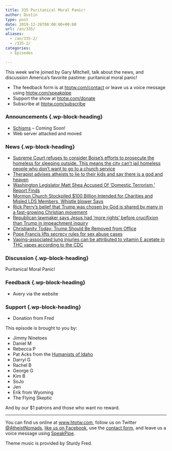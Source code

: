 ```yaml
---
title: 335 Puritanical Moral Panic!
author: Dustin
type: post
date: 2019-12-26T08:00:00+00:00
url: /an/335/
aliases:
  - /an/335-2/
  - /335-2/
categories:
  - Episodes

---
```

<div id="buzzsprout-player-10552774"></div><script src="https://www.buzzsprout.com/1983601/10552774-335-puritanical-moral-panic.js?container_id=buzzsprout-player-10552774&player=small" type="text/javascript" charset="utf-8"></script>

This week we’re joined by Gary Mitchell, talk about the news, and discussion America’s favorite pastime: puritanical moral panic!

<!--more-->

 * The feedback form is at [htotw.com/contact](https://htotw.com/contact) or leave us a voice message using <a href="https://htotw.com/speakpipe" target="_blank" rel="noopener noreferrer">htotw.com/speakpipe</a>
 * Support the show at <a href="https://htotw.com/donate" target="_blank" rel="noopener noreferrer">htotw.com/donate</a>
 * Subscribe at <a href="https://htotw.com/subscribe" target="_blank" rel="noopener noreferrer">htotw.com/subscribe</a>

### Announcements {.wp-block-heading}

  * <a href="https://schismpod.com/" target="_blank" rel="noopener noreferrer">Schisms</a> &#8211; Coming Soon!
  * Web server attacked and moved

### News {.wp-block-heading}

  * [Supreme Court refuses to consider Boise’s efforts to prosecute the homeless for sleeping outside. This means the city can’t jail homeless people who don’t want to go to a church service][1]
  * [Therapist advises atheists to lie to their kids and say there is a god and heaven][2]
  * [Washington Legislator Matt Shea Accused Of ‘Domestic Terrorism,’ Report Finds][3]
  * [Mormon Church Stockpiled $100 Billion Intended for Charities and Misled LDS Members, Whistle blower Says][4]
  * [Rick Perry’s belief that Trump was chosen by God is shared by many in a fast-growing Christian movement][5]
  * [Republican lawmaker says Jesus had ‘more rights’ before crucifixion than Trump in impeachment inquiry][6]
  * [Christianity Today: Trump Should Be Removed from Office][7]
  * [Pope Francis lifts secrecy rules for sex abuse cases][8]
  * [Vaping-associated lung injuries can be attributed to vitamin E acetate in THC vapes according to the CDC][9]

### Discussion {.wp-block-heading}

Puritanical Moral Panic!

### Feedback {.wp-block-heading}

  * Avery via the website

### Support {.wp-block-heading}

  * Donation from Fred

This episode is brought to you by:

  * Jimmy Ninetoes
  * Daniel M
  * Rebecca P
  * Pat Acks from the <a href="https://www.humanistsofidaho.org" target="_blank" rel="noopener noreferrer">Humanists of Idaho</a>
  * Darryl G
  * Rachel B
  * George G
  * Kim B
  * SoJo
  * Jen
  * Erik from Wyoming
  * The Flying Skeptic

And by our $1 patrons and those who want no reward.

<hr class="wp-block-separator" />

You can find us online at <a href="https://www.htotw.com/" target="_blank" rel="noopener noreferrer">www.htotw.com</a>, follow us on Twitter <a href="https://htotw.com/twitter" target="_blank" rel="noopener noreferrer">@AtheistNomads</a>, <a href="https://htotw.com/facebook" target="_blank" rel="noopener noreferrer">like us on Facebook</a>, use the [contact form](https://htotw.com/contact), and leave us a voice message using <a href="https://htotw.com/speakpipe" target="_blank" rel="noopener noreferrer">SpeakPipe</a>.

Theme music is provided by Sturdy Fred.

 [1]: https://www.usatoday.com/story/news/politics/2019/12/16/homeless-supreme-court-living-street-crime/4403793002/
 [2]: https://whyevolutionistrue.wordpress.com/2019/12/08/therapist-advises-atheists-to-lie-to-their-kids-pretending-theres-a-god-and-a-heaven/
 [3]: https://www.npr.org/2019/12/20/790192972/washington-legislator-matt-shear-accused-of-domestic-terrorism-report-finds
 [4]: https://www.newsweek.com/mormon-church-stockpiled-100-billion-intended-charities-misled-lds-members-whistleblower-says-1477809
 [5]: http://theconversation.com/rick-perrys-belief-that-trump-was-chosen-by-god-is-shared-by-many-in-a-fast-growing-christian-movement-127781
 [6]: https://www.cnn.com/2019/12/18/politics/trump-impeachment-jesus/index.html
 [7]: https://www.christianitytoday.com/ct/2019/december-web-only/trump-should-be-removed-from-office.html
 [8]: https://www.cnn.com/2019/12/17/europe/pope-vatican-secrecy-rules-intl/index.html
 [9]: https://www.theverge.com/2019/12/20/21031771/vaping-lung-injuries-vitamin-e-acetate-cdc-thc-chemical